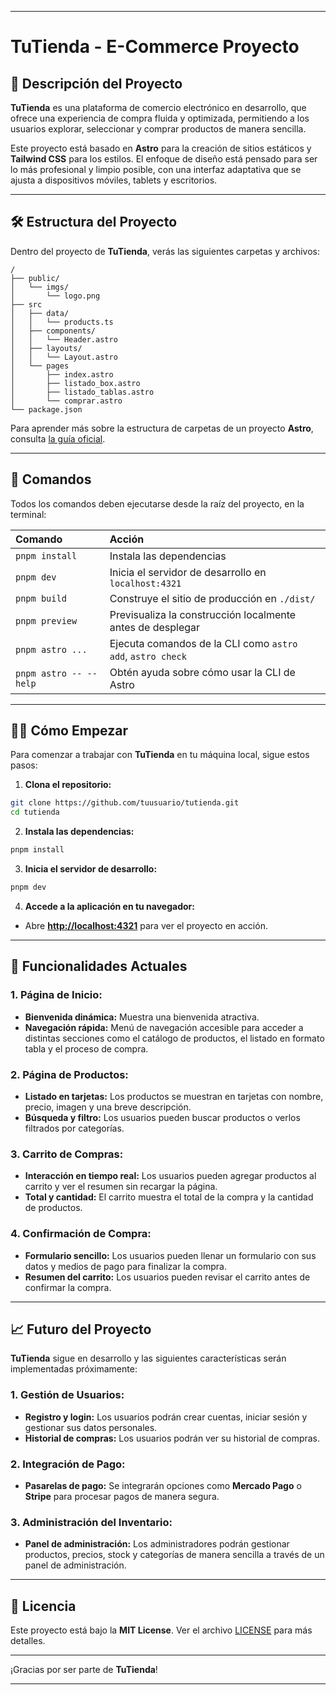 

---

# **TuTienda - E-Commerce Proyecto**

## 🚀 Descripción del Proyecto

**TuTienda** es una plataforma de comercio electrónico en desarrollo, que ofrece una experiencia de compra fluida y optimizada, permitiendo a los usuarios explorar, seleccionar y comprar productos de manera sencilla.

Este proyecto está basado en **Astro** para la creación de sitios estáticos y **Tailwind CSS** para los estilos. El enfoque de diseño está pensado para ser lo más profesional y limpio posible, con una interfaz adaptativa que se ajusta a dispositivos móviles, tablets y escritorios.

---

## 🛠 Estructura del Proyecto

Dentro del proyecto de **TuTienda**, verás las siguientes carpetas y archivos:

```text
/
├── public/
│   └── imgs/
│       └── logo.png
├── src
│   ├── data/
│   │   └── products.ts
│   ├── components/
│   │   └── Header.astro
│   ├── layouts/
│   │   └── Layout.astro
│   └── pages
│       ├── index.astro
│       ├── listado_box.astro
│       ├── listado_tablas.astro
│       └── comprar.astro
└── package.json
```

Para aprender más sobre la estructura de carpetas de un proyecto **Astro**, consulta [la guía oficial](https://astro.build/en/basics/project-structure/).

---

## 🧞 Comandos

Todos los comandos deben ejecutarse desde la raíz del proyecto, en la terminal:

| Comando                | Acción                                                     |
| :--------------------- | :--------------------------------------------------------- |
| `pnpm install`         | Instala las dependencias                                   |
| `pnpm dev`             | Inicia el servidor de desarrollo en `localhost:4321`       |
| `pnpm build`           | Construye el sitio de producción en `./dist/`              |
| `pnpm preview`         | Previsualiza la construcción localmente antes de desplegar |
| `pnpm astro ...`       | Ejecuta comandos de la CLI como `astro add`, `astro check` |
| `pnpm astro -- --help` | Obtén ayuda sobre cómo usar la CLI de Astro                |

---

## 🧑‍💻 Cómo Empezar

Para comenzar a trabajar con **TuTienda** en tu máquina local, sigue estos pasos:

1. **Clona el repositorio:**

```sh
git clone https://github.com/tuusuario/tutienda.git
cd tutienda
```

2. **Instala las dependencias:**

```sh
pnpm install
```

3. **Inicia el servidor de desarrollo:**

```sh
pnpm dev
```

4. **Accede a la aplicación en tu navegador:**

* Abre **[http://localhost:4321](http://localhost:4321)** para ver el proyecto en acción.

---

## 🎯 Funcionalidades Actuales

### 1. Página de Inicio:

* **Bienvenida dinámica:** Muestra una bienvenida atractiva.
* **Navegación rápida:** Menú de navegación accesible para acceder a distintas secciones como el catálogo de productos, el listado en formato tabla y el proceso de compra.

### 2. Página de Productos:

* **Listado en tarjetas:** Los productos se muestran en tarjetas con nombre, precio, imagen y una breve descripción.
* **Búsqueda y filtro:** Los usuarios pueden buscar productos o verlos filtrados por categorías.

### 3. Carrito de Compras:

* **Interacción en tiempo real:** Los usuarios pueden agregar productos al carrito y ver el resumen sin recargar la página.
* **Total y cantidad:** El carrito muestra el total de la compra y la cantidad de productos.

### 4. Confirmación de Compra:

* **Formulario sencillo:** Los usuarios pueden llenar un formulario con sus datos y medios de pago para finalizar la compra.
* **Resumen del carrito:** Los usuarios pueden revisar el carrito antes de confirmar la compra.

---

## 📈 Futuro del Proyecto

**TuTienda** sigue en desarrollo y las siguientes características serán implementadas próximamente:

### 1. Gestión de Usuarios:

* **Registro y login:** Los usuarios podrán crear cuentas, iniciar sesión y gestionar sus datos personales.
* **Historial de compras:** Los usuarios podrán ver su historial de compras.

### 2. Integración de Pago:

* **Pasarelas de pago:** Se integrarán opciones como **Mercado Pago** o **Stripe** para procesar pagos de manera segura.

### 3. Administración del Inventario:

* **Panel de administración:** Los administradores podrán gestionar productos, precios, stock y categorías de manera sencilla a través de un panel de administración.

---

## 📜 Licencia

Este proyecto está bajo la **MIT License**. Ver el archivo [LICENSE](./LICENSE) para más detalles.

---

¡Gracias por ser parte de **TuTienda**!

---


